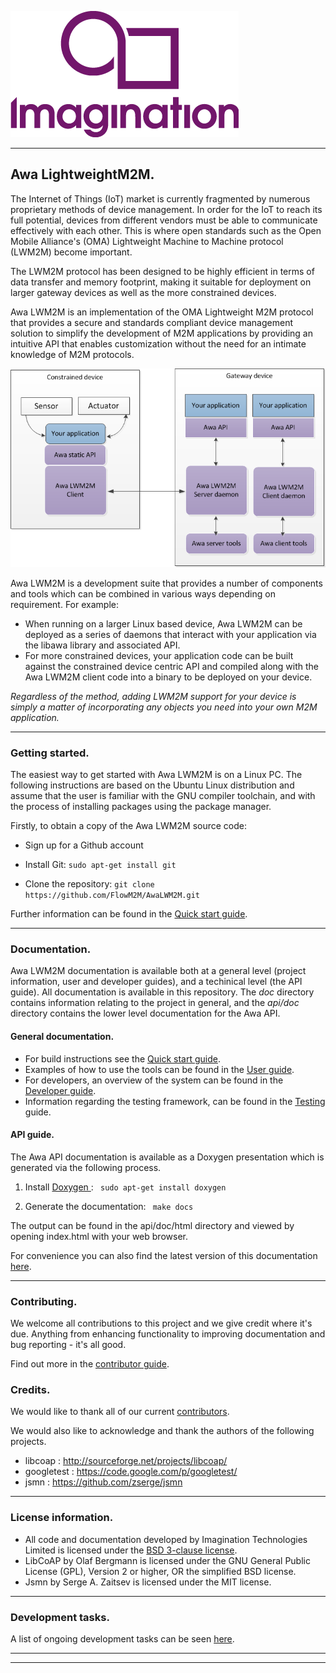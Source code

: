 
![Imagination Technologies Limited logo](doc/img.png)

----

## Awa LightweightM2M.



The Internet of Things (IoT) market is currently fragmented by numerous proprietary methods of device management. In order for the IoT to reach its full potential, devices from different vendors must be able to communicate effectively with each other. This is where open standards such as the Open Mobile Alliance's (OMA) Lightweight Machine to Machine protocol (LWM2M) become important.
 
The LWM2M protocol has been designed to be highly efficient in terms of data transfer and memory footprint, making it  suitable for deployment on larger gateway devices as well as the more constrained devices.
 
Awa LWM2M is an implementation of the OMA Lightweight M2M protocol that provides a secure and standards compliant device management solution to simplify the development of M2M applications by providing an intuitive API that enables customization without the need for an intimate knowledge of M2M protocols.


![Awa application overview](doc/Awa_application_overview.png)


Awa LWM2M is a development suite that provides a number of components and tools which can be combined in various ways depending on requirement. For example:


* When running on a larger Linux based device, Awa LWM2M can be deployed as a series of daemons that interact with your application via the libawa library and associated API.
* For more constrained devices, your application code can be built against the constrained device centric API and compiled along with the Awa LWM2M client code into a binary to be deployed on your device.

*Regardless of the method, adding LWM2M support for your device is simply a matter of incorporating any objects you need into your own M2M application.*

----

###  Getting started.

The easiest way to get started with Awa LWM2M is on a Linux PC.  The following instructions are based on the Ubuntu Linux distribution and assume that the user is familiar with the GNU compiler toolchain, and with the process of installing packages using the package manager.

Firstly, to obtain a copy of the Awa LWM2M source code:

 * Sign up for a Github account  

 * Install Git:  ```` sudo apt-get install git ````  

 * Clone the repository: ```` git clone https://github.com/FlowM2M/AwaLWM2M.git ````   


Further information can be found in the [Quick start guide](doc/starters_guide.md).

----

### Documentation.

Awa LWM2M documentation is available both at a general level (project information, user and developer guides), and a techinical level (the API guide). All documentation is available in this repository. The *doc* directory contains information relating to the project in general, and the *api/doc* directory contains the lower level documentation for the Awa API.

#### General documentation.

* For build instructions see the [Quick start guide](doc/starters_guide.md).  
* Examples of how to use the tools can be found in the  [User guide](doc/userguide.md). 
* For developers, an overview of the system can be found in the [Developer guide](doc/developer_guide.md).  
* Information regarding the testing framework, can be found in the [Testing](doc/testing.md) guide.  

#### API guide.

The Awa API documentation is available as a Doxygen presentation which is generated via the following process.
 
  1. Install [Doxygen ](http://www.stack.nl/~dimitri/doxygen/download.html): ```` sudo apt-get install doxygen````

  2. Generate the documentation: ```` make docs````

The output can be found in the api/doc/html directory and viewed by opening index.html with your web browser.

For convenience you can also find the latest version of this documentation [here]().

----

### Contributing.

We welcome all contributions to this project and we give credit where it's due. Anything from enhancing functionality to improving documentation and bug reporting - it's all good. 

Find out more in the [contributor guide](CONTRIBUTING.md).

### Credits.

We would like to thank all of our current [contributors](CONTRIBUTORS). 

We would also like to acknowledge and thank the authors of the following projects.

* libcoap : http://sourceforge.net/projects/libcoap/
* googletest : https://code.google.com/p/googletest/
* jsmn : https://github.com/zserge/jsmn

----

### License information.

* All code and documentation developed by Imagination Technologies Limited is licensed under the [BSD 3-clause license](LICENSE).  
* LibCoAP by Olaf Bergmann is licensed under the GNU General Public License (GPL), Version 2 or higher, OR the simplified BSD license.  
* Jsmn by Serge A. Zaitsev is licensed under the MIT license.  

----

### Development tasks.

A list of ongoing development tasks can be seen [here]().

----
----
